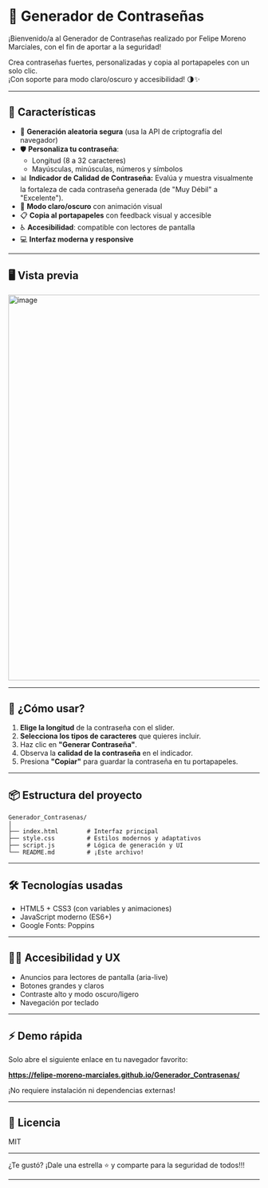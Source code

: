 # 🔐 Generador de Contraseñas 

¡Bienvenido/a al Generador de Contraseñas realizado por Felipe Moreno Marciales, con el fin de aportar a la seguridad!  

Crea contraseñas fuertes, personalizadas y copia al portapapeles con un solo clic.  
¡Con soporte para modo claro/oscuro y accesibilidad! 🌗✨

---

## 🚀 Características

- 🎲 **Generación aleatoria segura** (usa la API de criptografía del navegador)
- 🛡️ **Personaliza tu contraseña**:  
  - Longitud (8 a 32 caracteres)
  - Mayúsculas, minúsculas, números y símbolos
- 📊 **Indicador de Calidad de Contraseña:** Evalúa y muestra visualmente la fortaleza de cada contraseña generada (de "Muy Débil" a "Excelente").
- 🌙 **Modo claro/oscuro** con animación visual
- 📋 **Copia al portapapeles** con feedback visual y accesible
- ♿ **Accesibilidad**: compatible con lectores de pantalla
- 💻 **Interfaz moderna y responsive**

---

## 🖥️ Vista previa

<img width="586" height="774" alt="image" src="https://github.com/user-attachments/assets/07efae73-83a9-4a4a-86c8-6d75edef45f5" />

---

## 🧩 ¿Cómo usar?

1. **Elige la longitud** de la contraseña con el slider.
2. **Selecciona los tipos de caracteres** que quieres incluir.
3. Haz clic en **"Generar Contraseña"**.
4. Observa la **calidad de la contraseña** en el indicador.
5. Presiona **"Copiar"** para guardar la contraseña en tu portapapeles.

---

## 📦 Estructura del proyecto

```
Generador_Contrasenas/
│
├── index.html        # Interfaz principal
├── style.css         # Estilos modernos y adaptativos
├── script.js         # Lógica de generación y UI
└── README.md         # ¡Este archivo!
```

---

## 🛠️ Tecnologías usadas

- HTML5 + CSS3 (con variables y animaciones)
- JavaScript moderno (ES6+)
- Google Fonts: Poppins

---

## 👨‍💻 Accesibilidad y UX

- Anuncios para lectores de pantalla (aria-live)
- Botones grandes y claros
- Contraste alto y modo oscuro/ligero
- Navegación por teclado

---

## ⚡ Demo rápida

Solo abre el siguiente enlace en tu navegador favorito:

<a href="https://felipe-moreno-marciales.github.io/Generador_Contrasenas/" target="_blank" rel="noopener noreferrer"><strong>https://felipe-moreno-marciales.github.io/Generador_Contrasenas/</strong></a>

¡No requiere instalación ni dependencias externas!

---

## 📄 Licencia

MIT

---

¿Te gustó? ¡Dale una estrella ⭐ y comparte para la seguridad de todos!!!

---
